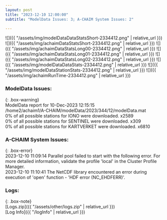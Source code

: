 ```yaml
---
layout: post
title: "2023-12-10 12:00:00"
subtitle: "ModelData Issues: 3; A-CHAIM System Issues: 2"

---
```


![]({{ "/assets/img/modelDataDataStatsShort-2334412.png" | relative_url }})
![]({{ "/assets/img/achaimDataStatsShort-2334412.png" | relative_url }})
![]({{ "/assets/img/achaimDataStatsLong00-2334412.png" | relative_url }})
![]({{ "/assets/img/achaimDataStatsLong01-2334412.png" | relative_url }})
![]({{ "/assets/img/achaimDataStatsLong02-2334412.png" | relative_url }})
![]({{ "/assets/img/modelDataDataStats-2334412.png" | relative_url }})
![]({{ "/assets/img/modelDataStationStats-2334412.png" | relative_url }})
![]({{ "/assets/img/achaimRunTime-2334412.png" | relative_url }})


### ModelData Issues:  
  
{: .box-warning}  
 ModelData report for 10-Dec-2023 12:15:15   
 /home2/achaim1/A-CHAIM/modelData/2023/344/12/modelData.mat   
 0% of all possible stations for IONO were downloaded. x2589   
 0% of all possible stations for SENTINEL were downloaded. x309   
 0% of all possible stations for KARTVERKET were downloaded. x6810   
  
### A-CHAIM System Issues:  
  
{: .box-error}  
2023-12-10 11:09:14 Parallel pool failed to start with the following error. For more detailed information, validate the profile 'local' in the Cluster Profile Manager.  
2023-12-10 11:10:41 The NetCDF library encountered an error during execution of 'open' function - 'HDF error (NC_EHDFERR)'.  

### Logs:  
  
{: .box-note}  
[Logs.zip]({{ "/assets/other/logs.zip" | relative_url }})  
[Log Info]({{ "/logInfo" | relative_url }})  
